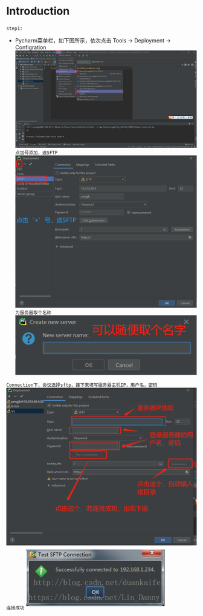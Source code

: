 # Introduction
[//]: # (Image References)
[image1]: ./1.png
[image2]: ./2.png
[image3]: ./3.png
[image4]: ./4.png
[image5]: ./5.png


`step1:`  
* Pycharm菜单栏，如下图所示，依次点击 Tools -> Deployment -> Configration
![alt text][image1]  
`点加号添加，选SFTP ` 
![alt text][image2]  
`为服务器取个名称 ` 
![alt text][image3]

`Connection下，协议选择sftp，接下来填写服务器主机IP，用户名，密码`
![alt text][image4]
`连接成功`
![alt text][image5]







